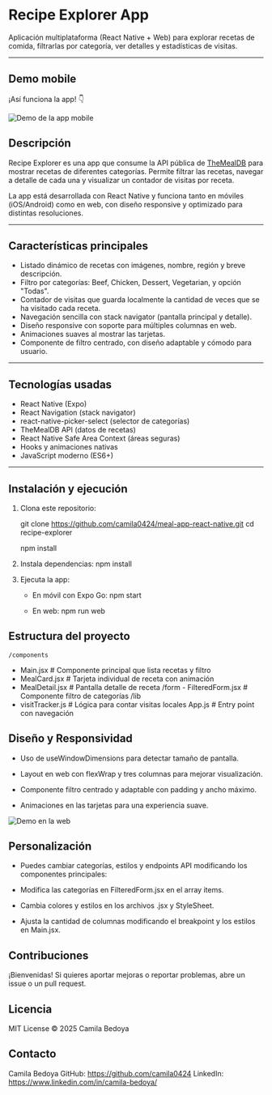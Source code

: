 # Recipe Explorer App

Aplicación multiplataforma (React Native + Web) para explorar recetas de comida, filtrarlas por categoría, ver detalles y estadísticas de visitas.

---

## Demo mobile

¡Así funciona la app! 👇

![Demo de la app mobile](./assets/demo/demo-mobile-gif.gif)

## Descripción

Recipe Explorer es una app que consume la API pública de [TheMealDB](https://www.themealdb.com/api.php) para mostrar recetas de diferentes categorías. Permite filtrar las recetas, navegar a detalle de cada una y visualizar un contador de visitas por receta.

La app está desarrollada con React Native y funciona tanto en móviles (iOS/Android) como en web, con diseño responsive y optimizado para distintas resoluciones.

---

## Características principales

- Listado dinámico de recetas con imágenes, nombre, región y breve descripción.
- Filtro por categorías: Beef, Chicken, Dessert, Vegetarian, y opción "Todas".
- Contador de visitas que guarda localmente la cantidad de veces que se ha visitado cada receta.
- Navegación sencilla con stack navigator (pantalla principal y detalle).
- Diseño responsive con soporte para múltiples columnas en web.
- Animaciones suaves al mostrar las tarjetas.
- Componente de filtro centrado, con diseño adaptable y cómodo para usuario.

---

## Tecnologías usadas

- React Native (Expo)
- React Navigation (stack navigator)
- react-native-picker-select (selector de categorías)
- TheMealDB API (datos de recetas)
- React Native Safe Area Context (áreas seguras)
- Hooks y animaciones nativas
- JavaScript moderno (ES6+)

---

## Instalación y ejecución

1. Clona este repositorio:

   git clone https://github.com/camila0424/meal-app-react-native.git
   cd recipe-explorer

   npm install

2. Instala dependencias:
   npm install

3. Ejecuta la app:
   - En móvil con Expo Go:
     npm start

   - En web:
     npm run web

## Estructura del proyecto

    /components

- Main.jsx # Componente principal que lista recetas y filtro
- MealCard.jsx # Tarjeta individual de receta con animación
- MealDetail.jsx # Pantalla detalle de receta
  /form - FilteredForm.jsx # Componente filtro de categorías
  /lib
- visitTracker.js # Lógica para contar visitas locales
  App.js # Entry point con navegación

## Diseño y Responsividad

- Uso de useWindowDimensions para detectar tamaño de pantalla.

- Layout en web con flexWrap y tres columnas para mejorar visualización.

- Componente filtro centrado y adaptable con padding y ancho máximo.

- Animaciones en las tarjetas para una experiencia suave.

![Demo en la web](./assets/demo/demo-desktop-gif.gif)

## Personalización

- Puedes cambiar categorías, estilos y endpoints API modificando los componentes principales:

- Modifica las categorías en FilteredForm.jsx en el array items.

- Cambia colores y estilos en los archivos .jsx y StyleSheet.

- Ajusta la cantidad de columnas modificando el breakpoint y los estilos en Main.jsx.

## Contribuciones

¡Bienvenidas! Si quieres aportar mejoras o reportar problemas, abre un issue o un pull request.

## Licencia

MIT License © 2025 Camila Bedoya

## Contacto

Camila Bedoya
GitHub: https://github.com/camila0424
LinkedIn: https://www.linkedin.com/in/camila-bedoya/
